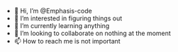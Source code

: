 - 👋 Hi, I’m @Emphasis-code
- 👀 I’m interested in figuring things out
- 🌱 I’m currently learning anything
- 💞️ I’m looking to collaborate on nothing at the moment
- 📫 How to reach me is not important

<!---
Emphasis-code/Emphasis-code is a ✨ special ✨ repository because its `README.md` (this file) appears on your GitHub profile.
You can click the Preview link to take a look at your changes.
--->

